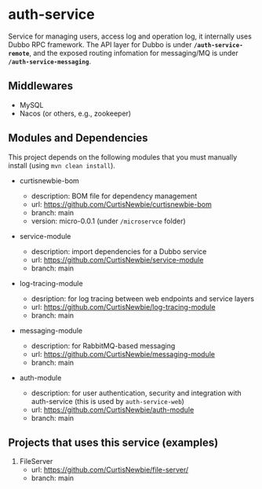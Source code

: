 # auth-service

Service for managing users, access log and operation log, it internally uses Dubbo RPC framework. The API layer for Dubbo is under **`/auth-service-remote`**, and the exposed routing infomation for messaging/MQ is under **`/auth-service-messaging`**.

## Middlewares

- MySQL
- Nacos (or others, e.g., zookeeper)

## Modules and Dependencies

This project depends on the following modules that you must manually install (using `mvn clean install`).

- curtisnewbie-bom
    - description: BOM file for dependency management
    - url: https://github.com/CurtisNewbie/curtisnewbie-bom
    - branch: main
    - version: micro-0.0.1 (under `/microservce` folder)

- service-module
    - description: import dependencies for a Dubbo service
    - url: https://github.com/CurtisNewbie/service-module
    - branch: main

- log-tracing-module
    - desription: for log tracing between web endpoints and service layers
    - url: https://github.com/CurtisNewbie/log-tracing-module
    - branch: main

- messaging-module
    - description: for RabbitMQ-based messaging 
    - url: https://github.com/CurtisNewbie/messaging-module
    - branch: main

- auth-module
    - description: for user authentication, security and integration with auth-service (this is used by `auth-service-web`) 
    - url: https://github.com/CurtisNewbie/auth-module
    - branch: main 

## Projects that uses this service (examples)

1. FileServer
    - url: https://github.com/CurtisNewbie/file-server/
    - branch: main 
